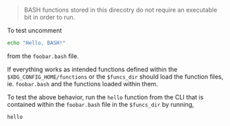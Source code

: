 > BASH functions stored in this direcotry do not require an executable bit in order to run.

To test uncomment

```bash
echo "Hello, BASH!"
```

from the `foobar.bash` file.

If everything works as intended functions defined within the `$XDG_CONFIG_HOME/functions` or the `$funcs_dir` should load the function files, ie. `foobar.bash` and the functions loaded within them.

To test the above behavior, run the `hello` function from the CLI that is contained within the `foobar.bash` file in the `$funcs_dir` by running,

```bash
hello
```
